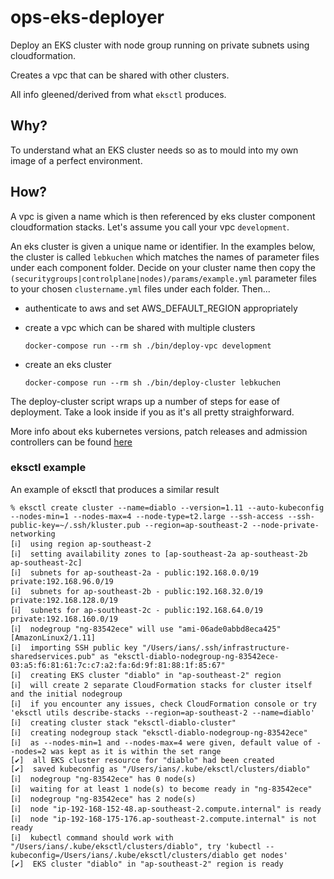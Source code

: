 # ops-eks-deployer

Deploy an EKS cluster with node group running on private subnets using cloudformation.

Creates a vpc that can be shared with other clusters.

All info gleened/derived from what `eksctl` produces.

## Why?

To understand what an EKS cluster needs so as to mould into my own image of a perfect environment.

## How?

A vpc is given a name which is then referenced by eks cluster component cloudformation stacks. Let's assume you call your vpc `development`.

An eks cluster is given a unique name or identifier. In the examples below, the cluster is called `lebkuchen` which matches the names of parameter files under each component folder. Decide on your cluster name then copy the `(securitygroups|controlplane|nodes)/params/example.yml` parameter files to your chosen `clustername.yml` files under each folder. Then...

* authenticate to aws and set AWS_DEFAULT_REGION appropriately

* create a vpc which can be shared with multiple clusters

  ```
  docker-compose run --rm sh ./bin/deploy-vpc development
  ```

* create an eks cluster

  ```
  docker-compose run --rm sh ./bin/deploy-cluster lebkuchen
  ```

The deploy-cluster script wraps up a number of steps for ease of deployment. Take a look inside if you as it's all pretty straighforward.


More info about eks kubernetes versions, patch releases and admission controllers can be found [here](https://docs.aws.amazon.com/eks/latest/userguide/platform-versions.html)


### eksctl example

An example of eksctl that produces a similar result

```
% eksctl create cluster --name=diablo --version=1.11 --auto-kubeconfig --nodes-min=1 --nodes-max=4 --node-type=t2.large --ssh-access --ssh-public-key=~/.ssh/kluster.pub --region=ap-southeast-2 --node-private-networking
[ℹ]  using region ap-southeast-2
[ℹ]  setting availability zones to [ap-southeast-2a ap-southeast-2b ap-southeast-2c]
[ℹ]  subnets for ap-southeast-2a - public:192.168.0.0/19 private:192.168.96.0/19
[ℹ]  subnets for ap-southeast-2b - public:192.168.32.0/19 private:192.168.128.0/19
[ℹ]  subnets for ap-southeast-2c - public:192.168.64.0/19 private:192.168.160.0/19
[ℹ]  nodegroup "ng-83542ece" will use "ami-06ade0abbd8eca425" [AmazonLinux2/1.11]
[ℹ]  importing SSH public key "/Users/ians/.ssh/infrastructure-sharedservices.pub" as "eksctl-diablo-nodegroup-ng-83542ece-03:a5:f6:81:61:7c:c7:a2:fa:6d:9f:81:88:1f:85:67"
[ℹ]  creating EKS cluster "diablo" in "ap-southeast-2" region
[ℹ]  will create 2 separate CloudFormation stacks for cluster itself and the initial nodegroup
[ℹ]  if you encounter any issues, check CloudFormation console or try 'eksctl utils describe-stacks --region=ap-southeast-2 --name=diablo'
[ℹ]  creating cluster stack "eksctl-diablo-cluster"
[ℹ]  creating nodegroup stack "eksctl-diablo-nodegroup-ng-83542ece"
[ℹ]  as --nodes-min=1 and --nodes-max=4 were given, default value of --nodes=2 was kept as it is within the set range
[✔]  all EKS cluster resource for "diablo" had been created
[✔]  saved kubeconfig as "/Users/ians/.kube/eksctl/clusters/diablo"
[ℹ]  nodegroup "ng-83542ece" has 0 node(s)
[ℹ]  waiting for at least 1 node(s) to become ready in "ng-83542ece"
[ℹ]  nodegroup "ng-83542ece" has 2 node(s)
[ℹ]  node "ip-192-168-152-48.ap-southeast-2.compute.internal" is ready
[ℹ]  node "ip-192-168-175-176.ap-southeast-2.compute.internal" is not ready
[ℹ]  kubectl command should work with "/Users/ians/.kube/eksctl/clusters/diablo", try 'kubectl --kubeconfig=/Users/ians/.kube/eksctl/clusters/diablo get nodes'
[✔]  EKS cluster "diablo" in "ap-southeast-2" region is ready

```
